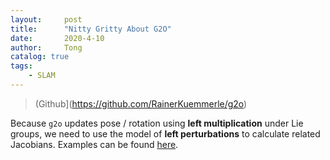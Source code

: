 ```yaml
---
layout:     post
title:      "Nitty Gritty About G2O"
date:       2020-4-10
author:     Tong
catalog: true
tags:
    - SLAM
---
```


> (Github](https://github.com/RainerKuemmerle/g2o)

Because `g2o` updates pose / rotation using __left multiplication__ under Lie groups, we need to use the model of __left perturbations__ to calculate related Jacobians. Examples can be found [here](http://www.lingtong.de/2020/04/02/Jacobian-Matrices/).